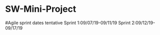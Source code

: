 # SW-Mini-Project


#Agile sprint dates tentative Sprint 1:09/07/19-09/11/19 Sprint 2:09/12/19-09/17/19
